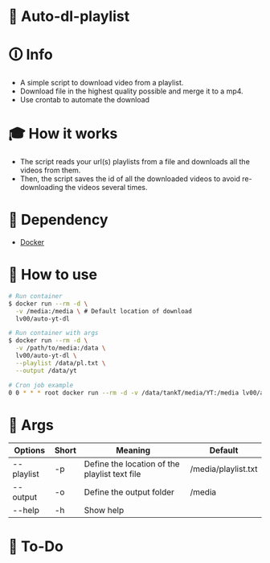 # 💾 Auto-dl-playlist

# 🛈 Info

- A simple script to download video from a playlist.
- Download file in the highest quality possible and merge it to a mp4.
- Use crontab to automate the download

# 🎓 How it works

- The script reads your url(s) playlists from a file and downloads all the videos from them. <br>
- Then, the script saves the id of all the downloaded videos to avoid re-downloading the videos several times.

# 🔗 Dependency

- [Docker](https://docs.docker.com/get-docker/)

# 👷 How to use

```bash
# Run container
$ docker run --rm -d \
  -v /media:/media \ # Default location of download
  lv00/auto-yt-dl
```

```bash
# Run container with args
$ docker run --rm -d \
  -v /path/to/media:/data \
  lv00/auto-yt-dl \
  --playlist /data/pl.txt \
  --output /data/yt
```

```bash
# Cron job example
0 0 * * * root docker run --rm -d -v /data/tankT/media/YT:/media lv00/auto-yt-dl
```

# 🔧 Args

| Options    | Short | Meaning                                       | Default             |
| ---------- | ----- | --------------------------------------------- | ------------------- |
| --playlist | -p    | Define the location of the playlist text file | /media/playlist.txt |
| --output   | -o    | Define the output folder                      | /media              |
| --help     | -h    | Show help                                     |                     |

# 💭 To-Do
